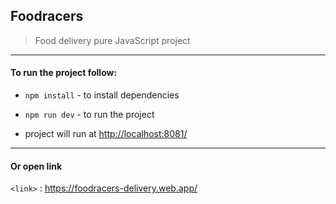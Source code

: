 Foodracers
-------------

>Food delivery  pure JavaScript project

-------------

#### To run the project follow:

- `npm install` - to install dependencies

- `npm run dev` - to run the project

- project will run at <http://localhost:8081/>

-------------

#### Or open link

`<link>` : <https://foodracers-delivery.web.app/>
